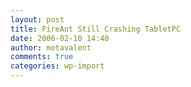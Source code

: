 ```yaml
---
layout: post
title: FireAnt Still Crashing TabletPC
date: 2006-02-10 14:40
author: metavalent
comments: true
categories: wp-import
---
```

<!--Lead Photo --><a href="https://web.archive.org/web/*/http://awebcamdarkly.com/"t blame them, because developing software is INSANELY DIFFICULT, but I do hope they do get around to it.
